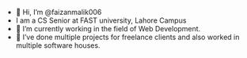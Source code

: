 - 👋 Hi, I’m @faizanmalik006
- I am a CS Senior at FAST university, Lahore Campus
- 👀 I’m currently working in the field of Web Development.
- 🌱 I’ve done multiple projects for freelance clients and also worked in multiple software houses.

<!---
faizanmalik006/faizanmalik006 is a ✨ special ✨ repository because its `README.md` (this file) appears on your GitHub profile.
You can click the Preview link to take a look at your changes.
--->
